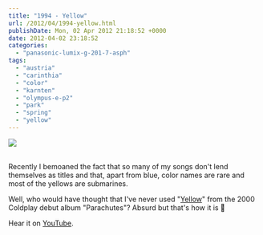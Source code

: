 ```yaml
---
title: "1994 - Yellow"
url: /2012/04/1994-yellow.html
publishDate: Mon, 02 Apr 2012 21:18:52 +0000
date: 2012-04-02 23:18:52
categories: 
  - "panasonic-lumix-g-201-7-asph"
tags: 
  - "austria"
  - "carinthia"
  - "color"
  - "karnten"
  - "olympus-e-p2"
  - "park"
  - "spring"
  - "yellow"
---
```

<div class="container">
<div class="center"><a target="_blank" href="https://d25zfm9zpd7gm5.cloudfront.net/1200x1200/2012/20120402_171356_ps.jpg"><img src="https://d25zfm9zpd7gm5.cloudfront.net/0600x0600/2012/20120402_171356_ps.jpg" /></a></div>
</div>
<br />

Recently I bemoaned the fact that so many of my songs don't lend themselves as titles and that, apart from blue, color names are rare and most of the yellows are submarines.

 Well, who would have thought that I've never used "<a href="http://www.lyricsmode.com/lyrics/c/coldplay/yellow.html" target="_blank">Yellow</a>" from the 2000 Coldplay debut album "Parachutes"? Absurd but that's how it is 🙂

Hear it on <a href="http://www.youtube.com/watch?v=tdVAqxNLXiw" target="_blank">YouTube</a>.

